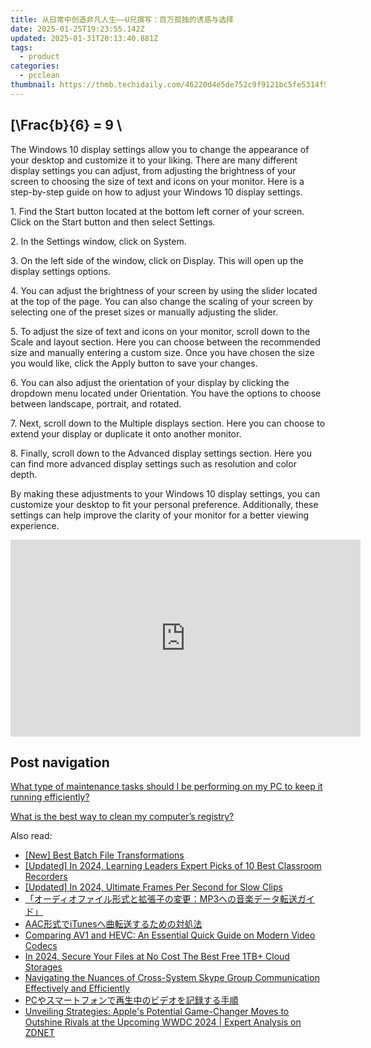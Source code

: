 ```yaml
---
title: 从日常中创造非凡人生——U兄撰写：百万孤独的诱惑与选择
date: 2025-01-25T19:23:55.142Z
updated: 2025-01-31T20:13:40.881Z
tags:
  - product
categories:
  - pcclean
thumbnail: https://thmb.techidaily.com/46220d4e5de752c9f9121bc5fe5314f52ef333630dc70248125ef90566a42a71.jpg
---
```


## \[\Frac{b}{6} = 9 \

The Windows 10 display settings allow you to change the appearance of your desktop and customize it to your liking. There are many different display settings you can adjust, from adjusting the brightness of your screen to choosing the size of text and icons on your monitor. Here is a step-by-step guide on how to adjust your Windows 10 display settings. 

1\. Find the Start button located at the bottom left corner of your screen. Click on the Start button and then select Settings.

2\. In the Settings window, click on System.

3\. On the left side of the window, click on Display. This will open up the display settings options. 

4\. You can adjust the brightness of your screen by using the slider located at the top of the page. You can also change the scaling of your screen by selecting one of the preset sizes or manually adjusting the slider.

5\. To adjust the size of text and icons on your monitor, scroll down to the Scale and layout section. Here you can choose between the recommended size and manually entering a custom size. Once you have chosen the size you would like, click the Apply button to save your changes.

6\. You can also adjust the orientation of your display by clicking the dropdown menu located under Orientation. You have the options to choose between landscape, portrait, and rotated.

7\. Next, scroll down to the Multiple displays section. Here you can choose to extend your display or duplicate it onto another monitor.

8\. Finally, scroll down to the Advanced display settings section. Here you can find more advanced display settings such as resolution and color depth. 

By making these adjustments to your Windows 10 display settings, you can customize your desktop to fit your personal preference. Additionally, these settings can help improve the clarity of your monitor for a better viewing experience.

<!-- affiliate ads begin -->
<iframe width="560" height="315" src="https://www.youtube.com/embed/qfCSLAhd4FY?si=CUBztmilaeAwl1lw" title="YouTube video player" frameborder="0" allow="accelerometer; autoplay; clipboard-write; encrypted-media; gyroscope; picture-in-picture; web-share" referrerpolicy="strict-origin-when-cross-origin" allowfullscreen></iframe>
<!-- affiliate ads end -->

## Post navigation

[What type of maintenance tasks should I be performing on my PC to keep it running efficiently?](https://tools.techidaily.com/pcclean/products/)

[What is the best way to clean my computer’s registry?](https://tools.techidaily.com/pcclean/products/)

<ins class="adsbygoogle"
     style="display:block"
     data-ad-format="autorelaxed"
     data-ad-client="ca-pub-7571918770474297"
     data-ad-slot="1223367746"></ins>

<ins class="adsbygoogle"
     style="display:block"
     data-ad-client="ca-pub-7571918770474297"
     data-ad-slot="8358498916"
     data-ad-format="auto"
     data-full-width-responsive="true"></ins>

<span class="atpl-alsoreadstyle">Also read:</span>
<div><ul>
<li><a href="https://fox-cloud.techidaily.com/new-best-batch-file-transformations/"><u>[New] Best Batch File Transformations</u></a></li>
<li><a href="https://screen-activity-recording.techidaily.com/updated-in-2024-learning-leaders-expert-picks-of-10-best-classroom-recorders/"><u>[Updated] In 2024, Learning Leaders Expert Picks of 10 Best Classroom Recorders</u></a></li>
<li><a href="https://vp-tips.techidaily.com/updated-in-2024-ultimate-frames-per-second-for-slow-clips/"><u>[Updated] In 2024, Ultimate Frames Per Second for Slow Clips</u></a></li>
<li><a href="https://discover-bits.techidaily.com/1726030007560-mp3/"><u>「オーディオファイル形式と拡張子の変更：MP3への音楽データ転送ガイド」</u></a></li>
<li><a href="https://discover-bits.techidaily.com/aacitunes/"><u>AAC形式でiTunesへ曲転送するための対処法</u></a></li>
<li><a href="https://discover-bits.techidaily.com/comparing-av1-and-hevc-an-essential-quick-guide-on-modern-video-codecs/"><u>Comparing AV1 and HEVC: An Essential Quick Guide on Modern Video Codecs</u></a></li>
<li><a href="https://fox-direct.techidaily.com/in-2024-secure-your-files-at-no-cost-the-best-free-1tbplus-cloud-storages/"><u>In 2024, Secure Your Files at No Cost The Best Free 1TB+ Cloud Storages</u></a></li>
<li><a href="https://digital-screen-recording.techidaily.com/navigating-the-nuances-of-cross-system-skype-group-communication-effectively-and-efficiently/"><u>Navigating the Nuances of Cross-System Skype Group Communication Effectively and Efficiently</u></a></li>
<li><a href="https://discover-bits.techidaily.com/1726027837635-pc/"><u>PCやスマートフォンで再生中のビデオを記録する手順</u></a></li>
<li><a href="https://some-tips.techidaily.com/unveiling-strategies-apples-potential-game-changer-moves-to-outshine-rivals-at-the-upcoming-wwdc-2024-expert-analysis-on-zdnet/"><u>Unveiling Strategies: Apple's Potential Game-Changer Moves to Outshine Rivals at the Upcoming WWDC 2024 | Expert Analysis on ZDNET</u></a></li>
</ul></div>

